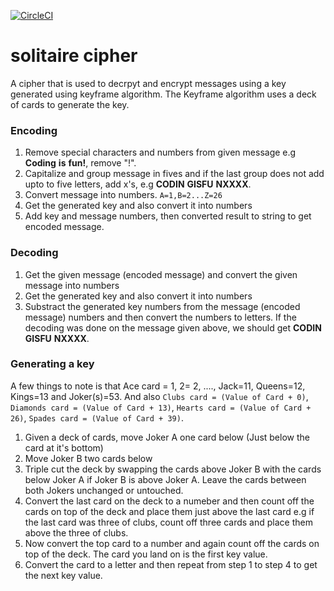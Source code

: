 [![CircleCI](https://circleci.com/gh/mutabazigakuba/solitaire_cipher_challenge_MR.svg?style=svg&circle-token=568bf02ef81448d834a371905b6992f32a2dccc9)](https://circleci.com/gh/mutabazigakuba/solitaire_cipher_challenge_MR)

# solitaire cipher
A cipher that is used to decrpyt and encrypt messages using a key generated using keyframe algorithm. The Keyframe algorithm uses a deck of cards to generate the key.
 
 ### Encoding
 
 1. Remove special characters and numbers from given message e.g **Coding** **is** **fun!**, remove "!".
 2. Capitalize and group message in fives and if the last group does not add upto to five letters, add x's, e.g **CODIN** **GISFU** **NXXXX**.
 3. Convert message into numbers. `A=1,B=2...Z=26`
 4. Get the generated key and also convert it into numbers
 5. Add key and message numbers, then converted result to string to get encoded message.
 
 ### Decoding
 
 1. Get the given message (encoded message) and convert the given message into numbers
 2. Get the generated key and also convert it into numbers
 3. Substract the generated key numbers from the message (encoded message) numbers and then convert the numbers to letters.
 If the decoding was done on the message given above, we should get  **CODIN** **GISFU** **NXXXX**.
 
 ### Generating a key
 
 A few things to note is that Ace card = 1, 2= 2, ...., Jack=11, Queens=12, Kings=13 and Joker(s)=53. 
 And also `Clubs card = (Value of Card + 0)`, `Diamonds card = (Value of Card + 13)`, `Hearts card = (Value of Card + 26)`, `Spades card = (Value of Card + 39)`.
 
 1. Given a deck of cards, move Joker A one card below (Just below the card at it's bottom)
 2. Move Joker B two cards below
 3. Triple cut the deck by swapping the cards above Joker B with the cards below Joker A if Joker B is above Joker A. Leave the cards between both Jokers unchanged or untouched.
 4. Convert the last card on the deck to a numeber and then count off the cards on top of the deck and place them just above the last card e.g if the last card was three of clubs, count off three cards and place them above the three of clubs.
 5. Now convert the top card to a number and again count off the cards on top of the deck. The card you land on is the first key value.
 6. Convert the card to a letter and then repeat from step 1 to step 4 to get the next key value.
